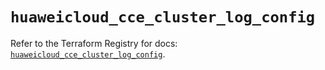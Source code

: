 # `huaweicloud_cce_cluster_log_config`

Refer to the Terraform Registry for docs: [`huaweicloud_cce_cluster_log_config`](https://registry.terraform.io/providers/huaweicloud/huaweicloud/1.71.1/docs/resources/cce_cluster_log_config).
